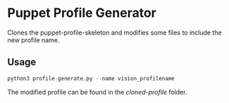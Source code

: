 # Puppet Profile Generator

Clones the puppet-profile-skeleton and modifies some files to include the new profile name.

## Usage

```python
python3 profile-generate.py --name vision_profilename
```

The modified profile can be found in the *cloned-profile* folder.
